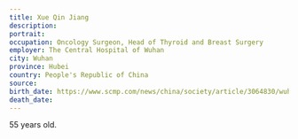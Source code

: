 ```yaml
---
title: Xue Qin Jiang
description: 
portrait: 
occupation: Oncology Surgeon, Head of Thyroid and Breast Surgery
employer: The Central Hospital of Wuhan
city: Wuhan
province: Hubei
country: People's Republic of China
source: 
birth_date: https://www.scmp.com/news/china/society/article/3064830/wuhan-doctor-who-worked-whistle-blower-li-wenliang-dies-after
death_date: 
---
```


55 years old.